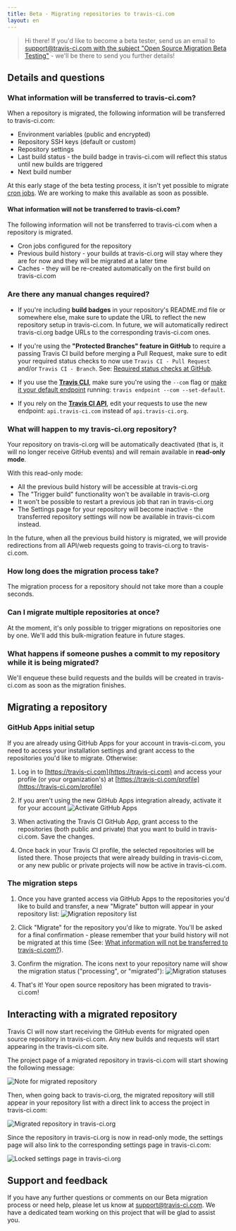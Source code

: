 ```yaml
---
title: Beta - Migrating repositories to travis-ci.com
layout: en
---
```


> Hi there! If you'd like to become a beta tester, send us an email to [support@travis-ci.com with the subject "Open Source Migration Beta Testing"](mailto:support@travis-ci.com?subject=Open%20Source%20Migration%20Beta%20Testing) - we'll be there to send you further details!

## Details and questions

### What information will be transferred to travis-ci.com?

When a repository is migrated, the following information will be transferred to travis-ci.com:
* Environment variables (public and encrypted)
* Repository SSH keys (default or custom)
* Repository settings
* Last build status - the build badge in travis-ci.com will reflect this status until new builds are triggered
* Next build number

At this early stage of the beta testing process, it isn't yet possible to migrate [cron jobs](https://docs.travis-ci.com/user/cron-jobs/). We are working to make this available as soon as possible.

#### What information will not be transferred to travis-ci.com?

The following information will not be transferred to travis-ci.com when a repository is migrated.

* Cron jobs configured for the repository
* Previous build history - your builds at travis-ci.org will stay where they are for now and they will be migrated at a later time
* Caches - they will be re-created automatically on the first build on travis-ci.com

### Are there any manual changes required?

* If you're including **build badges** in your repository's README.md file or somewhere else, make sure to update the URL to reflect the new repository setup in travis-ci.com. In future, we will automatically redirect travis-ci.org badge URLs to the corresponding travis-ci.com ones.

* If you're using the **"Protected Branches" feature in GitHub** to require a passing Travis CI build before merging a Pull Request, make sure to edit your required status checks to now use `Travis CI - Pull Request` and/or `Travis CI - Branch`. See: [Required status checks at GitHub](https://help.github.com/articles/about-required-status-checks/).

* If you use the **[Travis CLI](https://github.com/travis-ci/travis.rb)**, make sure you're using the `--com` flag or [make it your default endpoint](https://github.com/travis-ci/travis.rb#endpoint) running: `travis endpoint --com --set-default`.

* If you rely on the **[Travis CI API](https://developer.travis-ci.com/)**, edit your requests to use the new endpoint: `api.travis-ci.com` instead of `api.travis-ci.org`.

### What will happen to my travis-ci.org repository?

Your repository on travis-ci.org will be automatically deactivated (that is, it will no longer receive GitHub events) and will remain available in **read-only mode**.

With this read-only mode:
* All the previous build history will be accessible at travis-ci.org
* The "Trigger build" functionality won't be available in travis-ci.org
* It won't be possible to restart a previous job that ran in travis-ci.org
* The Settings page for your repository will become inactive - the transferred repository settings will now be available in travis-ci.com instead.

In the future, when all the previous build history is migrated, we will provide redirections from all API/web requests going to travis-ci.org to travis-ci.com.

### How long does the migration process take?

The migration process for a repository should not take more than a couple seconds.

### Can I migrate multiple repositories at once?

At the moment, it's only possible to trigger migrations on repositories one by one. We'll add this bulk-migration feature in future stages.

### What happens if someone pushes a commit to my repository while it is being migrated?

We'll enqueue these build requests and the builds will be created in travis-ci.com as soon as the migration finishes.

## Migrating a repository

### GitHub Apps initial setup

If you are already using GitHub Apps for your account in travis-ci.com, you need to access your installation settings and grant access to the repositories you'd like to migrate. Otherwise:

1. Log in to [https://travis-ci.com](https://travis-ci.com) and access your profile (or your organization's) at [https://travis-ci.com/profile](https://travis-ci.com/profile)

2. If you aren't using the new GitHub Apps integration already, activate it for your account
  ![Activate GitHub Apps](/user/images/oss-migration/gapps-activate.png)

3. When activating the Travis CI GitHub App, grant access to the repositories (both public and private) that you want to build in travis-ci.com. Save the changes.

4. Once back in your Travis CI profile, the selected repositories will be listed there. Those projects that were already building in travis-ci.com, or any new public or private projects will now be active in travis-ci.com.

### The migration steps
1. Once you have granted access via GitHub Apps to the repositories you'd like to build and transfer, a new "Migrate" button will appear in your repository list:
  ![Migration repository list](/user/images/oss-migration/repos-to-migrate.png)

2. Click "Migrate" for the repository you'd like to migrate. You'll be asked for a final confirmation - please remember that your build history will not be migrated at this time (See: [What information will not be transferred to travis-ci.com?](#what-information-will-not-be-transferred-to-travis-cicom)).
  
3. Confirm the migration. The icons next to your repository name will show the migration status ("processing", or "migrated"):
  ![Migration statuses](/user/images/oss-migration/migration-statuses.png)

4. That's it! Your open source repository has been migrated to travis-ci.com!

## Interacting with a migrated repository

Travis CI will now start receiving the GitHub events for migrated open source repository in travis-ci.com. Any new builds and requests will start appearing in the travis-ci.com site.

The project page of a migrated repository in travis-ci.com will start showing the following message:

  ![Note for migrated repository](/user/images/oss-migration/migrated-warning.png)

Then, when going back to travis-ci.org, the migrated repository will still appear in your repository list with a direct link to access the project in travis-ci.com:

![Migrated repository in travis-ci.org](/user/images/oss-migration/migrated-repo-org.png)

Since the repository in travis-ci.org is now in read-only mode, the settings page will also link to the corresponding settings page in travis-ci.com:

![Locked settings page in travis-ci.org](/user/images/oss-migration/locked-settings-org.png)

## Support and feedback

If you have any further questions or comments on our Beta migration process or need help, please let us know at [support@travis-ci.com](mailto:support@travis-ci.com?subject=Migration%20Beta%20Testing%20Feedback). We have a dedicated team working on this project that will be glad to assist you.
